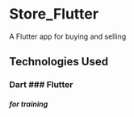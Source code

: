 # Store_Flutter
A Flutter app for buying and selling
## Technologies Used
### Dart ### Flutter
##### for training
